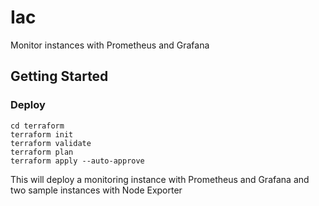 # Iac
Monitor instances with Prometheus and Grafana
## Getting Started

### Deploy
```
cd terraform
terraform init
terraform validate
terraform plan
terraform apply --auto-approve
```
This will deploy a monitoring instance with Prometheus and Grafana and two sample instances with Node Exporter